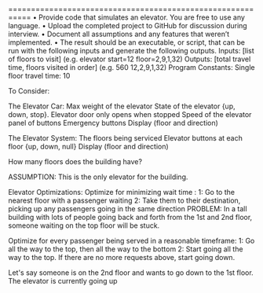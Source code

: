 ===========================================================
•       Provide code that simulates an elevator. You are free to use any language.
•       Upload the completed project to GitHub for discussion during interview.
•       Document all assumptions and any features that weren’t implemented.
•       The result should be an executable, or script, that can be run with the following inputs and generate the following outputs.
        Inputs: [list of floors to visit] (e.g. elevator start=12 floor=2,9,1,32)
        Outputs: [total travel time, floors visited in order] (e.g. 560 12,2,9,1,32)
        Program Constants:
        Single floor travel time: 10


To Consider:

The Elevator Car:
Max weight of the elevator
State of the elevator {up, down, stop}. Elevator door only opens when stopped
Speed of the elevator
panel of buttons
Emergency buttons
Display (floor and direction)

The Elevator System:
The floors being serviced
Elevator buttons at each floor {up, down, null}
Display (floor and direction)

How many floors does the building have?

ASSUMPTION:
This is the only elevator for the building.



Elevator Optimizations:
Optimize for minimizing wait time :
1: Go to the nearest floor with a passenger waiting
2: Take them to their destination, picking up any passengers going in the same direction
PROBLEM: In a tall building with lots of people going back and forth from the 1st and 2nd floor, someone waiting on the top floor will
be stuck.

Optimize for every passenger being served in a reasonable timeframe:
1: Go all the way to the top, then all the way to the bottom
2: Start going all the way to the top. If there are no more requests above, start going down.

Let's say someone is on the 2nd floor and wants to go down to the 1st floor. The elevator is currently going up

